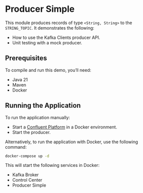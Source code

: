 # Producer Simple

This module produces records of type `<String, String>` to the `STRING_TOPIC`.
It demonstrates the following:

- How to use the Kafka Clients producer API.
- Unit testing with a mock producer.

## Prerequisites

To compile and run this demo, you’ll need:

- Java 21
- Maven
- Docker

## Running the Application

To run the application manually:

- Start a [Confluent Platform](https://docs.confluent.io/platform/current/quickstart/ce-docker-quickstart.html#step-1-download-and-start-cp) in a Docker environment.
- Start the producer.

Alternatively, to run the application with Docker, use the following command:

```bash
docker-compose up -d
```

This will start the following services in Docker:

- Kafka Broker
- Control Center
- Producer Simple
